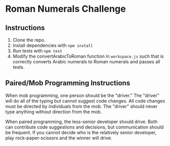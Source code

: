 # Roman Numerals Challenge

## Instructions
1. Clone the repo.
1. Install dependencies with `npm install`
1. Run tests with `npm test`
4. Modify the convertArabicToRoman function in `workspace.js` such that is correctly converts Arabic numerals to Roman numerals and passes all tests.

## Paired/Mob Programming Instructions

When mob programming, one person should be the "driver." The "driver" will do all of the typing but cannot suggest code changes. All code changes must be directed by individuals from the mob. The "driver" should never type anything without direction from the mob.

When paired programming, the less-senior developer should drive. Both can contribute code suggestions and decisions, but communication should be frequent. If you cannot decide who is the relatively senior developer, play rock-paper-scissors and the winner will drive.